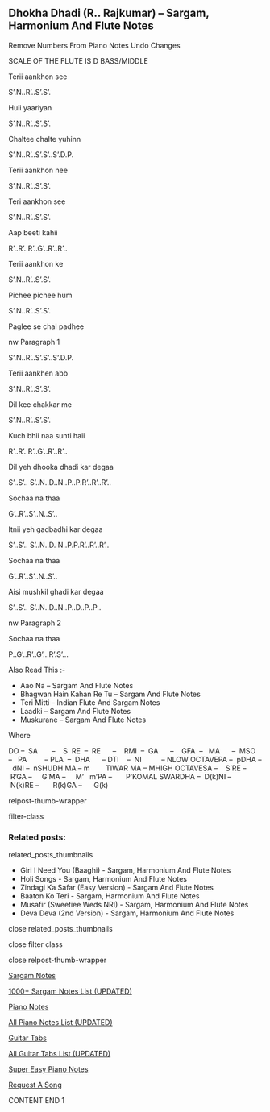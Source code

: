
## Dhokha Dhadi (R.. Rajkumar) – Sargam, Harmonium And Flute Notes

Remove Numbers From Piano Notes
Undo Changes

SCALE OF THE FLUTE IS D BASS/MIDDLE

Terii aankhon see

S’.N..R’..S’.S’.

Huii yaariyan

S’.N..R’..S’.S’.

Chaltee chalte yuhinn

S’.N..R’..S’.S’..S’.D.P.

Terii aankhon nee

S’.N..R’..S’.S’.

Teri aankhon see

S’.N..R’..S’.S’.

Aap beeti kahii

R’..R’..R’..G’..R’..R’..

Terii aankhon ke

S’.N..R’..S’.S’.

Pichee pichee hum

S’.N..R’..S’.S’.

Paglee se chal padhee

nw Paragraph 1

S’.N..R’..S’.S’..S’.D.P.

Terii aankhen abb

S’.N..R’..S’.S’.

Dil kee chakkar me

S’.N..R’..S’.S’.

Kuch bhii naa sunti haii

R’..R’..R’..G’..R’..R’..

Dil yeh dhooka dhadi kar degaa

S’..S’.. S’..N..D..N..P..P.R’..R’..R’..

Sochaa na thaa

G’..R’..S’..N..S’..

Itnii yeh gadbadhi kar degaa

S’..S’.. S’..N..D. N..P.P.R’..R’..R’..

Sochaa na thaa

G’..R’..S’..N..S’..

Aisi mushkil ghadi kar degaa

S’..S’.. S’..N..D..N..P..D..P..P..

nw Paragraph 2

Sochaa na thaa

P..G’..R’..G’…R’.S’…

Also Read This :-

* Aao Na – Sargam And Flute Notes
* Bhagwan Hain Kahan Re Tu – Sargam And Flute Notes
* Teri Mitti – Indian Flute And Sargam Notes
* Laadki – Sargam And Flute Notes
* Muskurane – Sargam And Flute Notes

Where

DO –  SA       –    S  RE  –  RE      –    RMI  –  GA      –    GFA  –   MA      –  MSO  –   PA         – PLA  –  DHA      – DTI    –  NI          – NLOW OCTAVEPA –  pDHA –  dNI –  nSHUDH MA – m        TIWAR MA – MHIGH OCTAVESA –    S’RE –     R’GA –     G’MA –     M’   m’PA –       P’KOMAL SWARDHA –  D(k)NI –       N(k)RE –       R(k)GA –      G(k)

relpost-thumb-wrapper

filter-class

### Related posts:

related_posts_thumbnails

* Girl I Need You (Baaghi) - Sargam, Harmonium And Flute Notes
* Holi Songs - Sargam, Harmonium And Flute Notes
* Zindagi Ka Safar (Easy Version) - Sargam And Flute Notes
* Baaton Ko Teri - Sargam, Harmonium And Flute Notes
* Musafir (Sweetiee Weds NRI) - Sargam, Harmonium And Flute Notes
* Deva Deva (2nd Version) - Sargam, Harmonium And Flute Notes

close related_posts_thumbnails

close filter class

close relpost-thumb-wrapper

[Sargam Notes](https://www.notationsworld.com/sargam-notes.html)

[1000+ Sargam Notes List (UPDATED)](https://www.notationsworld.com/all-songs-list-sargam-notes.html)

[Piano Notes](https://www.notationsworld.com/piano-notes.html)

[All Piano Notes List (UPDATED)](https://www.notationsworld.com/all-songs-list-piano-notes.html)

[Guitar Tabs](https://www.notationsworld.com/guitar-tabs.html)

[All Guitar Tabs List (UPDATED)](https://www.notationsworld.com/all-songs-list-guitar-tabs.html)

[Super Easy Piano Notes](https://studywall.in/)

[Request A Song](https://www.notationsworld.com/request-a-song.html)

CONTENT END 1

